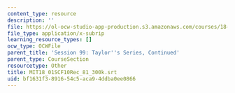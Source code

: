 ```yaml
---
content_type: resource
description: ''
file: https://ol-ocw-studio-app-production.s3.amazonaws.com/courses/18-01sc-single-variable-calculus-fall-2010/bf1631f3891654c5aca94ddba0ee0866_MIT18_01SCF10Rec_81_300k.vtt
file_type: application/x-subrip
learning_resource_types: []
ocw_type: OCWFile
parent_title: 'Session 99: Taylor''s Series, Continued'
parent_type: CourseSection
resourcetype: Other
title: MIT18_01SCF10Rec_81_300k.srt
uid: bf1631f3-8916-54c5-aca9-4ddba0ee0866
---
```

